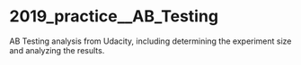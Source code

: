# 2019_practice__AB_Testing
AB Testing analysis from Udacity, including determining the experiment size and analyzing the results.
